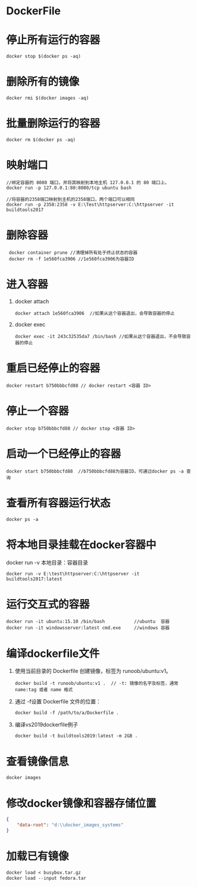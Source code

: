 # DockerFile





# 停止所有运行的容器

```
docker stop $(docker ps -aq)
```



# 删除所有的镜像

```
docker rmi $(docker images -aq)
```





# 批量删除运行的容器

```
docker rm $(docker ps -aq)
```





# 映射端口

```
//绑定容器的 8080 端口，并将其映射到本地主机 127.0.0.1 的 80 端口上。
docker run -p 127.0.0.1:80:8080/tcp ubuntu bash 

//将容器的2358端口映射到主机的2358端口，两个端口可以相同
docker run -p 2358:2358 -v E:\Test\httpserver:C:\httpserver -it buildtools2017
```





# 删除容器

```
 docker container prune //清理掉所有处于终止状态的容器
 docker rm -f 1e560fca3906 //1e560fca3906为容器ID
```



# 进入容器

1. docker attach

   ```
   docker attach 1e560fca3906  //如果从这个容器退出，会导致容器的停止
   ```

2. docker exec

   ```
   docker exec -it 243c32535da7 /bin/bash //如果从这个容器退出，不会导致容器的停止
   ```

   

# 重启已经停止的容器

```
docker restart b750bbbcfd88 // docker restart <容器 ID>
```





# 停止一个容器

```
docker stop b750bbbcfd88 // docker stop <容器 ID>
```





# 启动一个已经停止的容器

```
docker start b750bbbcfd88  //b750bbbcfd88为容器ID，可通过docker ps -a 查询
```



# 查看所有容器运行状态

```
docker ps -a
```





# 将本地目录挂载在docker容器中

  docker run -v  本地目录：容器目录

```
docker run -v E:\test\httpserver:C:\httpserver -it buildtools2017:latest
```





# 运行交互式的容器

```
docker run -it ubuntu:15.10 /bin/bash			//ubuntu  容器	
docker run -it windowsserver:latest cmd.exe		//windows 容器
```



# 编译dockerfile文件

1. 使用当前目录的 Dockerfile 创建镜像，标签为 runoob/ubuntu:v1。

   ```
   docker build -t runoob/ubuntu:v1 .  // -t: 镜像的名字及标签，通常 name:tag 或者 name 格式
   ```

   

2. 通过 -f设置 Dockerfile 文件的位置：

   ```
   docker build -f /path/to/a/Dockerfile .
   ```

3. 编译vs2019dockerfile例子

   ```
   docker build -t buildtools2019:latest -m 2GB .
   ```

   



# 查看镜像信息

```
docker images
```





# 修改docker镜像和容器存储位置

```json
{    
    "data-root": "d:\\docker_images_systems"
}
```





# 加载已有镜像

```dockerfile
docker load < busybox.tar.gz
docker load --input fedora.tar
```

